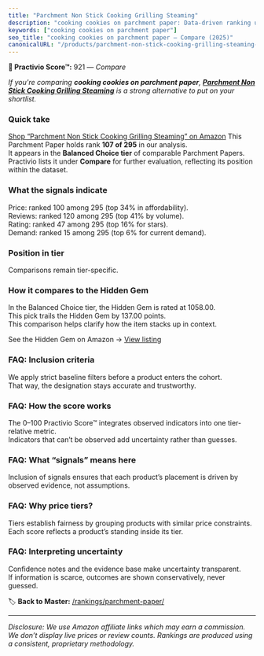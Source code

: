 ```yaml
---
title: "Parchment Non Stick Cooking Grilling Steaming"
description: "cooking cookies on parchment paper: Data-driven ranking using the Practivio Score™. Positioned by quality, value, demand, findability, momentum."
keywords: ["cooking cookies on parchment paper"]
seo_title: "cooking cookies on parchment paper — Compare (2025)"
canonicalURL: "/products/parchment-non-stick-cooking-grilling-steaming-B0C6KDWL3W/"
---
```


**🛒 Practivio Score™:** 921 — _Compare_


*If you're comparing **cooking cookies on parchment paper**, **[Parchment Non Stick Cooking Grilling Steaming](https://www.amazon.com/dp/B0C6KDWL3W?tag=practivio-20)** is a strong alternative to put on your shortlist.*
### Quick take
[Shop “Parchment Non Stick Cooking Grilling Steaming” on Amazon](https://www.amazon.com/dp/B0C6KDWL3W?tag=practivio-20)
This Parchment Paper holds rank **107 of 295** in our analysis.  
It appears in the **Balanced Choice tier** of comparable Parchment Papers.  
Practivio lists it under **Compare** for further evaluation, reflecting its position within the dataset.

### What the signals indicate
Price: ranked 100 among 295 (top 34% in affordability).  
Reviews: ranked 120 among 295 (top 41% by volume).  
Rating: ranked 47 among 295 (top 16% for stars).  
Demand: ranked 15 among 295 (top 6% for current demand).

### Position in tier
Comparisons remain tier-specific.

### How it compares to the Hidden Gem
In the Balanced Choice tier, the Hidden Gem is rated at 1058.00.  
This pick trails the Hidden Gem by 137.00 points.  
This comparison helps clarify how the item stacks up in context.  

See the Hidden Gem on Amazon → [View listing](https://www.amazon.com/dp/B0B6PLG6G2?tag=practivio-20)

### FAQ: Inclusion criteria
We apply strict baseline filters before a product enters the cohort.  
That way, the designation stays accurate and trustworthy.

### FAQ: How the score works
The 0–100 Practivio Score™ integrates observed indicators into one tier-relative metric.  
Indicators that can’t be observed add uncertainty rather than guesses.

### FAQ: What “signals” means here
Inclusion of signals ensures that each product’s placement is driven by observed evidence, not assumptions.

### FAQ: Why price tiers?
Tiers establish fairness by grouping products with similar price constraints.  
Each score reflects a product’s standing inside its tier.

### FAQ: Interpreting uncertainty
Confidence notes and the evidence base make uncertainty transparent.  
If information is scarce, outcomes are shown conservatively, never guessed.

<!-- Missing template for Compare/CompareWithinPriceClass -->


🏷️ **Back to Master:** [/rankings/parchment-paper/](/rankings/parchment-paper/)

---
_Disclosure: We use Amazon affiliate links which may earn a commission. We don’t display live prices or review counts. Rankings are produced using a consistent, proprietary methodology._
